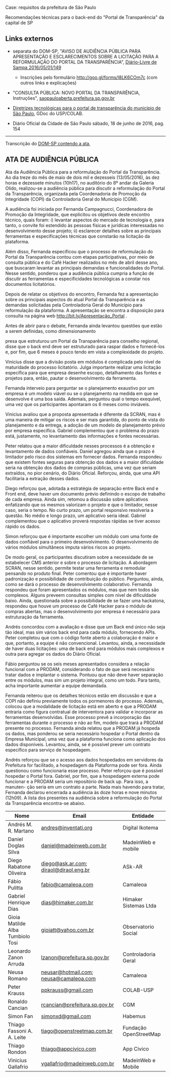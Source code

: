 Case: requisitos da prefeitura de São Paulo

Recomendações técnicas para o back-end do "Portal de Transparência" da capital de SP


## Links externos

* separata do DOM-SP, "AVISO DE AUDIÊNCIA PÚBLICA PARA APRESENTAÇÃO E ESCLARECIMENTOS SOBRE A LICITAÇÃO PARA A REFORMULAÇÃO DO PORTAL DA TRANSPARÊNCIA", [Diário-Livre de Sampa 2016/05/01/149](http://devcolab.each.usp.br/do/2016/05/01/149)
  * Inscrições pelo formulário http://goo.gl/forms/l8LK6COm7c (com outros links e explicações)

* "CONSULTA PÚBLICA: NOVO PORTAL DA TRANSPARÊNCIA, Instruções", [saopauloaberta.prefeitura.sp.gov.br]( http://saopauloaberta.prefeitura.sp.gov.br/index.php/minuta/consulta-publica-novo-portal-da-transparencia/)

* [Diretrizes tecnológicas para o portal de transparência do município de São Paulo](https://docs.google.com/document/d/1EYWfgk-BqCoXD4OFpLSD9aOMe2bog7EtBLnfsx0VuJ4/edit), GDoc do USP/COLAB.

* Diário Oficial da Cidade de São Paulo sábado, 18 de junho de 2016, pag. 154

------
Transcrição do [DOM-SP contendo a ata](http://www.docidadesp.imprensaoficial.com.br/RenderizadorPDF.aspx?ClipID=2M6239RR2LKA4e2IU4MOJVDPFN0), 

## ATA DE AUDIÊNCIA PÚBLICA

Ata da Audiência Pública para a reformulação do Portal da
Transparência. Ao dia treze do mês de maio de dois mil e dezesseis
(13/05/2016), às dez horas e dezessete minutos (10h17), no
auditório do 8º andar da Galeria Olido, realizou-se a audiência
pública para discutir a reformulação do Portal da Transparência,
organizada pela Coordenadoria de Promoção da Integridade
(COPI) da Controladoria Geral do Município (CGM).

A audiência foi iniciada por Fernanda Campagnucci, Coordenadora
de Promoção da Integridade, que explicitou os objetivos
deste encontro técnico, quais foram: i) levantar aspectos
do mercado de tecnologia e, para tanto, o convite foi estendido
às pessoas físicas e jurídicas interessadas no desenvolvimento
desse projeto; ii) esclarecer detalhes sobre as principais ferramentas
e especificações técnicas que constarão na licitação da
plataforma.

Além disso, Fernanda especificou que o processo de reformulação
do Portal da Transparência contou com etapas
participativas, por meio de consulta pública e do Café Hacker
realizados no mês de abril desse ano, que buscaram levantar as
principais demandas e funcionalidades do Portal. Nesse sentido,
ponderou que a audiência pública cumpria a função de discutir
as ferramentas e especificidades tecnológicas a constar nos
documentos licitatórios.

Depois de relatar os objetivos do encontro, Fernanda fez
a apresentação sobre os principais aspectos do atual Portal da
Transparência e as demandas solicitadas pela Controladoria
Geral do Município para reformulação da plataforma. A apresentação
se encontra a disposição para consulta na página web  http://bit.ly/Apresentação_Portal .

Antes de abrir para o debate, Fernanda ainda levantou
questões que estão a serem definidas, como dimensionamento

presa que estruturou um Portal da Transparência para conselho
regional, disse que o back end deve ser estruturado para raspar
dados e fornecê-los e, por fim, que 6 meses é pouco tendo em
vista a complexidade do projeto.

Vinicius disse que a divisão posta em módulos é complicada
pelo nível de maturidade do processo licitatório. Julga
importante realizar uma licitação específica para que empresa
desenhe escopo, detalhamento das fontes e projetos para, então,
pautar o desenvolvimento da ferramenta.

Fernanda interveio para perguntar se o planejamento
exaustivo por um empresa é um modelo viável ou se o planejamento
na medida em que se desenvolve é uma boa saída.
Ademais, perguntou qual o tempo exequível, uma vez que os
participantes apontaram os 6 meses como inviáveis.

Vinicius avaliou que a proposta apresentada é diferente
da SCRAN, mas é uma maneira de mitigar os riscos e ser mais
garantida, do ponto de vista do planejamento e da entrega, a
adoção de um modelo de planejamento prévio por empresa
específica. Gabriel complementou que o problema do prazo
está, justamente, no levantamento das informações e fontes
necessárias.

Peter relatou que a maior dificuldade nesses processos é a
obtenção e levantamento de dados confiáveis. Daniel agregou
ainda que o prazo é limitador pelo risco dos sistemas em fornecer
dados. Fernanda respondeu que existem fontes seguras para
obtenção dos dados e a maior dificuldade seria na obtenção
dos dados de compras públicas, uma vez que seriam extraídos,
no pior cenário, do Diário Oficial. Reforçou, ainda, que uma API
facilitaria a extração desses dados.

Diego reforçou que, adotada a estratégia de separação
entre Back end e Front end, deve haver um documento prévio
definindo o escopo de trabalho de cada empresa. Ainda sim,
retomou a discussão sobre aplicativos enfatizando que os mesmos
valorizam o projeto e que o limitador, nesse caso, seria o
tempo. No curto prazo, um portal responsivo resolveria a questão.
No médio e longo prazo, um aplicativo seria ideal. Gabriel
complementou que o aplicativo proverá respostas rápidas se
tiver acesso rápido os dados.

Simon reforçou que é importante escolher um módulo com
uma fonte de dados confiável para o primeiro desenvolvimento.
O desenvolvimento de vários módulos simultâneos imputa
vários riscos ao projeto.

De modo geral, os participantes discutiram sobre a necessidade
de se estabelecer CMS anterior e sobre o processo de
licitação. A abordagem SCRAN, nesse sentido, permite testar
uma ferramenta e remodular pensando no produto final.
Peter comentou que é importante haver padronização e
possibilidade de contribuição do público. Perguntou, ainda,
como se dará o processo de desenvolvimento colaborativo.
Fernanda respondeu que foram apresentados os módulos,
mas que nem todos são complexos. Alguns preveem consultas
simples com nível de dificuldade baixo. Ainda, questionada sobre
a possibilidade de se fazer uma hackatona, respondeu que
houve um processo de Café Hacker para o módulo de compras
abertas, mas o desenvolvimento por empresa é necessário para
estruturação da ferramenta.

Andrés concordou com a avaliação e disse que um Back
end único não seja tão ideal, mas sim vários back end para
cada módulo, fornecendo APIs. Peter completou que com o
código fonte aberto a colaboração é maior e que, portanto,
a equipe é não convencional. Levantou, ainda, a necessidade
de haver duas licitações: uma de back end para módulos mais
complexos e outra para agregar os dados do Diário Oficial.

Fábio perguntou se os seis meses apresentados considera a
relação funcional com a PRODAM, considerando o fato de que
será necessário tratar dados e implantar o sistema. Pontuou
que não deve haver separação entre os módulos, mas sim um
projeto integral, como um todo. Para tanto, acha importante
aumentar a equipe demandada.

Fernanda reiterou que os detalhes técnicos estão em discussão
e que a COPI não definiu previamente todos os pormenores
do processo. Ademais, colocou que a modalidade
de licitação está em aberto e que a PRODAM entraria como
figura contratual de interventora para validar e incorporar as
ferramentas desenvolvidas. Esse processo prevê a incorporação
das ferramentas durante o processo e não ao fim, modelo que
trará a PRODAM presente no processo. Fernanda ainda relatou
que a PRODAM já hospeda os dados, mas ponderou se seria
necessário hospedar o Portal dentro da Empresa Municipal,
uma vez que a plataforma funciona como aplicação dos dados
disponíveis. Levantou, ainda, se é possível prever um contrato
específico para serviço de hospedagem.

Andrés reforçou que se o acesso aos dados hospedados em
servidores da Prefeitura for facilitado, a hospedagem da Plataforma
pode ser fora. Ainda questionou como funcionaria esse
processo. Peter reforçou que é possível hospedar o Portal fora.
Gabriel, por fim, que a hospedagem externa pode funcionar e a
PRODAM seria um repositório de back up. Para isso, a manuten-
ção seria em um contrato a parte.
Nada mais havendo para tratar, Fernanda declarou encerrada
a audiência às doze horas e nove minutos (12h09).
A lista dos presentes na audiência sobre a reformulação do
Portal da Transparência encontra-se abaixo.

|Nome|Email|Entidade|
|----|-----|--------|
Andrés M. R. Martano|andres@inventati.org|Digital Ikotema
Daniel Doglas Silva|daniel@madeinweb.com.br|MadeinWeb e mobile
Diego Rabatone Oliveira|diego@ask.ar.com; diraol@diraol.eng.br|ASk-AR
Fábio Pulitta|fabio@camaleoa.com|Camaleoa
Gabriel Henrique Dias|dias@himaker.com.br|Himaker Sistemas Ltda
Gioia Matilde Alba Tumbiolo Tosi|gioiatt@yahoo.com.br|Observatorio Social
Leonardo Zanon Arruda|lzanon@prefeitura.sp.gov.br|Controladoria Geral
Neusa Romano|neusar@hotmail.com; neusa@camaleoa.com|Camaleoa
Peter Krauss|ppkrauss@gmail.com|COLAB-USP
Ronaldo Cancian|rcancian@prefeitura.sp.gov.br|CGM
Simon Fan|simonxd@gmail.com|Habemus
Thiago Fassoni A. A. Leite|tiago@openstreetmap.com.br|Fundação OpenStreetMap
Thiago Rondon|thiago@appcivico.com|App Civico
Vinicius Gallafrio|vgallafrio@madeinweb.com.br|MadeinWeb e Mobile




